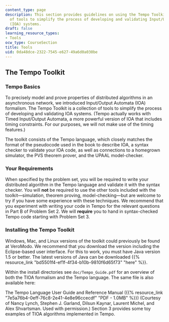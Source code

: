 ```yaml
---
content_type: page
description: This section provides guidelines on using the Tempo Toolkit, a collection
  of tools to simplify the process of developing and validating Input/Output Automata
  (IOA) systems.
draft: false
learning_resource_types:
- Tools
ocw_type: CourseSection
title: Tools
uid: 0da48dce-2322-7545-e627-49a6d0a030be
---
```

## The Tempo Toolkit

### Tempo Basics

To precisely model and prove properties of distributed algorithms in an asynchronous network, we introduced Input/Output Automata (IOA) formalism. The Tempo Toolkit is a collection of tools to simplify the process of developing and validating IOA systems. (Tempo actually works with Timed Input/Output Automata, a more powerful version of IOA that includes timing constraints. For our purposes, we will not make use of the timing features.)

The toolkit consists of the Tempo language, which closely matches the format of the pseudocode used in the book to describe IOA, a syntax checker to validate your IOA code, as well as connections to a homegrown simulator, the PVS theorem prover, and the UPAAL model-checker.

### Your Requirements

When specified by the problem set, you will be required to write your distributed algorithm in the Tempo language and validate it with the syntax checker. You will **not** be required to use the other tools included with the toolkit—simulation, theorem proving, model-checking—but are welcome to try if you have some experience with these techniques. We recommend that you experiment with writing your code in Tempo for the relevant questions in Part B of Problem Set 2. We will **require** you to hand in syntax-checked Tempo code starting with Problem Set 3.

### Installing the Tempo Toolkit

Windows, Mac, and Linux versions of the toolkit could previously be found at VeroModo. We recommend that you download the version including the Eclipse-based user interface. For this to work, you must have Java version 1.5 or better. The latest versions of Java can be downloaded {{% resource_link "bd5501f4-ef1f-4f34-b10b-9810f6d65f73" "here" %}}.

Within the install directories see `doc/Tempo_Guide.pdf` for an overview of both the TIOA formalism and the Tempo language. The same file is also available here:

The Tempo Language User Guide and Reference Manual ({{% resource_link "7e5a76b4-0eff-76c8-2e41-4e8e96ccecdf" "PDF - 1.0MB" %}}) (Courtesy of Nancy Lynch, Stephen J. Garland, Dilsun Kaynar, Laurent Michel, and Alex Shvartsman. Used with permission.) Section 3 provides some toy examples of TIOA algorithms implemented in Tempo.